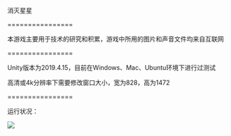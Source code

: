 消灭星星

================

本游戏主要用于技术的研究和积累，游戏中所用的图片和声音文件均来自互联网

================

Unity版本为2019.4.15，目前在Windows、Mac、Ubuntu环境下进行过测试

高清或4k分辨率下需要修改窗口大小，宽为828，高为1472

================

运行状况：

![](https://raw.github.com/ouzhigang/PopStar/main/screenshot.gif)
